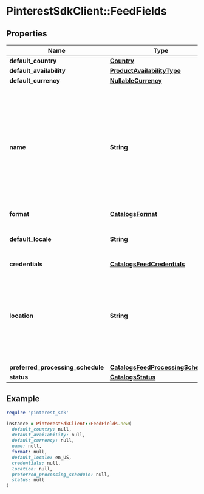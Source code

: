 # PinterestSdkClient::FeedFields

## Properties

| Name | Type | Description | Notes |
| ---- | ---- | ----------- | ----- |
| **default_country** | [**Country**](Country.md) |  |  |
| **default_availability** | [**ProductAvailabilityType**](ProductAvailabilityType.md) |  |  |
| **default_currency** | [**NullableCurrency**](NullableCurrency.md) |  |  |
| **name** | **String** | A human-friendly name associated to a given feed. This value is currently nullable due to historical reasons. It is expected to become non-nullable in the future. |  |
| **format** | [**CatalogsFormat**](CatalogsFormat.md) |  |  |
| **default_locale** | **String** | The locale used within a feed for product descriptions. |  |
| **credentials** | [**CatalogsFeedCredentials**](CatalogsFeedCredentials.md) |  |  |
| **location** | **String** | The URL where a feed is available for download. This URL is what Pinterest will use to download a feed for processing. |  |
| **preferred_processing_schedule** | [**CatalogsFeedProcessingSchedule**](CatalogsFeedProcessingSchedule.md) |  |  |
| **status** | [**CatalogsStatus**](CatalogsStatus.md) |  |  |

## Example

```ruby
require 'pinterest_sdk'

instance = PinterestSdkClient::FeedFields.new(
  default_country: null,
  default_availability: null,
  default_currency: null,
  name: null,
  format: null,
  default_locale: en_US,
  credentials: null,
  location: null,
  preferred_processing_schedule: null,
  status: null
)
```

